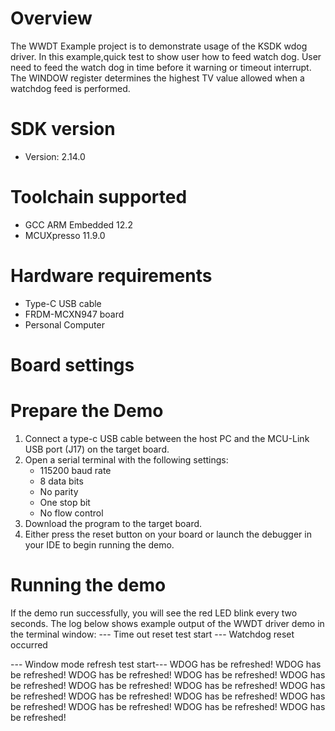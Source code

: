 Overview
========
The WWDT Example project is to demonstrate usage of the KSDK wdog driver.
In this example,quick test to show user how to feed watch dog.
User need to feed the watch dog in time before it warning or timeout interrupt.
The WINDOW register determines the highest TV value allowed when a watchdog feed is
performed. 

SDK version
===========
- Version: 2.14.0

Toolchain supported
===================
- GCC ARM Embedded  12.2
- MCUXpresso  11.9.0

Hardware requirements
=====================
- Type-C USB cable
- FRDM-MCXN947 board
- Personal Computer

Board settings
==============


Prepare the Demo
================
1.  Connect a type-c USB cable between the host PC and the MCU-Link USB port (J17) on the target board.
2.  Open a serial terminal with the following settings:
    - 115200 baud rate
    - 8 data bits
    - No parity
    - One stop bit
    - No flow control
3.  Download the program to the target board.
4.  Either press the reset button on your board or launch the debugger in your IDE to begin running the demo.

Running the demo
================
If the demo run successfully, you will see the red LED blink every two seconds.
The log below shows example output of the WWDT driver demo in the terminal window:
--- Time out reset test start ---
Watchdog reset occurred

--- Window mode refresh test start---
WDOG has be refreshed!
WDOG has be refreshed!
WDOG has be refreshed!
WDOG has be refreshed!
WDOG has be refreshed!
WDOG has be refreshed!
WDOG has be refreshed!
WDOG has be refreshed!
WDOG has be refreshed!
WDOG has be refreshed!
WDOG has be refreshed!
WDOG has be refreshed!
WDOG has be refreshed!
WDOG has be refreshed!


